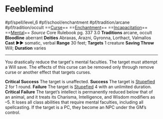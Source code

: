 # Feeblemind
#pf/spell/level_6 #pf/school/enchantment #pf/tradition/arcane #pf/tradition/occult
==[Curse](../../../Traits/Curse.md)== ==[Enchantment](../../../Traits/Enchantment.md)== ==[Incapacitation](../../../Traits/Incapacitation.md)== ==[Mental](../../../Traits/Mental.md)==
*Source* Core Rulebook pg. 337 3.0
**Traditions** arcane, occult
**Bloodline** aberrant
**Deities** Abraxas, Arazni, Gyronna, Lorthact, Valmallos
**Cast** ►► somatic, verbal
**Range** 30 feet; **Targets** 1 creature
**Saving Throw** Will; **Duration** varies

---
You drastically reduce the target's mental faculties. The target must attempt a Will save. The effects of this curse can be removed only through remove curse or another effect that targets curses.

**Critical Success** The target is unaffected.
**Success** The target is [Stupefied](../../../Conditions/Stupefied.md) 2 for 1 round.
**Failure** The target is [Stupefied](../../../Conditions/Stupefied.md) 4 with an unlimited duration.
**Critical Failure** The target’s intellect is permanently reduced below that of an animal, and it treats its Charisma, Intelligence, and Wisdom modifiers as –5. It loses all class abilities that require mental faculties, including all spellcasting. If the target is a PC, they become an NPC under the GM’s control.